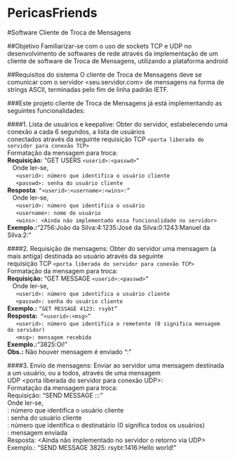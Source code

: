 # PericasFriends
#Software Cliente de Troca de Mensagens

##Objetivo
Familiarizar-se com o uso de sockets TCP e UDP no desenvolvimento de softwares de rede através da implementação de um cliente de
software de Troca de Mensagens, utilizando a plataforma android

##Requisitos do sistema
O cliente de Troca de Mensagens deve se comunicar com o servidor <seu.servidor.com> de
mensagens na forma de strings ASCII, terminadas pelo fim de linha padrão IETF.

###Este projeto cliente de Troca de Mensagens já está implementando as seguintes funcionalidades: 

####1. Lista de usuários e keepalive: 
Obter do servidor, estabelecendo uma conexão a cada 6 segundos, a lista de usuários<br/>
conectados através da seguinte requisição TCP ```<porta liberada do servidor para conexão TCP>``` <br/>
  Formatação da mensagem para troca:<br/>
      **Requisição:** “GET USERS ```<userid>:<passwd>” ```<br/>
      &nbsp;&nbsp;&nbsp;Onde ler-se,<br/>
      &nbsp;&nbsp;&nbsp;&nbsp;&nbsp;```<userid>: número que identifica o usuário cliente```<br/>
      &nbsp;&nbsp;&nbsp;&nbsp;&nbsp;```<passwd>: senha do usuário cliente```<br/>
      **Resposta**: ```“<userid>:<username>:<wins>:”```<br/>
      &nbsp;&nbsp;&nbsp;Onde ler-se,<br/>
      &nbsp;&nbsp;&nbsp;&nbsp;&nbsp;```<userid>: número que identifica o usuário```<br/>
      &nbsp;&nbsp;&nbsp;&nbsp;&nbsp;```<username>: nome do usuário```<br/>
      &nbsp;&nbsp;&nbsp;&nbsp;&nbsp;```<wins>: <Ainda não implementado essa funcionalidade no servidor>```<br/>
     **Exemplo.:**“2756:João da Silva:4:1235:José da Silva:0:1243:Manuel da Silva:2:”<br/>

####2. Requisição de mensagens: 
Obter do servidor uma mensagem (a mais antiga) destinada ao usuário através da seguinte<br/>
requisição TCP ```<porta liberada do servidor para conexão TCP>```<br/>
 Formatação da mensagem para troca:<br/>
    **Requisição:** “GET MESSAGE ```<userid>:<passwd>”```<br/>
    &nbsp;&nbsp;&nbsp;Onde ler-se,<br/>
    &nbsp;&nbsp;&nbsp;&nbsp;&nbsp;```<userid>: número que identifica o usuário cliente```<br/>
    &nbsp;&nbsp;&nbsp;&nbsp;&nbsp;```<passwd>: senha do usuário cliente``` <br/>
    **Exemplo.:** ```“GET MESSAGE 4123: rsybt” ```<br/>
    **Resposta:**``` “<userid>:<msg>”```<br/>
    &nbsp;&nbsp;&nbsp;&nbsp;&nbsp;```<userid>: número que identifica o remetente (0 significa mensagem do servidor)```<br/>
    &nbsp;&nbsp;&nbsp;&nbsp;&nbsp;```<msg>: mensagem recebida```<br/>
    **Exemplo.:**“3825:Oi!” <br/>
    **Obs.:** Não houver mensagem é enviado “:”<br/>
    
    
####3. Envio de mensagens: 
Enviar ao servidor uma mensagem destinada a um usuário, ou a todos, através de uma mensagem<br/>
UDP <porta liberada do servidor para conexão UDP>:<br/>
  Formatação da mensagem para troca:<br/>
    Requisição: “SEND MESSAGE <userid1>:<passwd1>:<userid2>:<msg>” <br/>
    Onde ler-se,<br/>
      <userid1>: número que identifica o usuário cliente<br/>
      <passwd1>: senha do usuário cliente<br/>
      <userid2>: número que identifica o destinatário (0 significa todos os usuários)<br/>
      <msg>: mensagem enviada <br/>
    Resposta: <Ainda não implementado no servidor o retorno via UDP><br/>
    Exemplo.: “SEND MESSAGE 3825: rsybt:1416:Hello world!” <br/>



